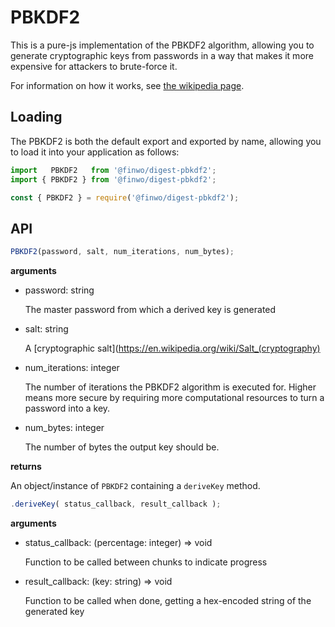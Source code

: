 PBKDF2
======

This is a pure-js implementation of the PBKDF2 algorithm, allowing you to
generate cryptographic keys from passwords in a way that makes it more
expensive for attackers to brute-force it.

For information on how it works, see
[the wikipedia page](https://en.wikipedia.org/wiki/PBKDF2).

Loading
-------

The PBKDF2 is both the default export and exported by name, allowing you to
load it into your application as follows:

```js
import   PBKDF2   from '@finwo/digest-pbkdf2';
import { PBKDF2 } from '@finwo/digest-pbkdf2';

const { PBKDF2 } = require('@finwo/digest-pbkdf2');
```

API
---

```js
PBKDF2(password, salt, num_iterations, num_bytes);
```

**arguments**

- password: string

  The master password from which a derived key is generated

- salt: string

  A [cryptographic salt](https://en.wikipedia.org/wiki/Salt_(cryptography)

- num_iterations: integer

  The number of iterations the PBKDF2 algorithm is executed for. Higher means
  more secure by requiring more computational resources to turn a password into
  a key.

- num_bytes: integer

  The number of bytes the output key should be.

**returns**

An object/instance of `PBKDF2` containing a `deriveKey` method.

```js
.deriveKey( status_callback, result_callback );
```

**arguments**

- status_callback: (percentage: integer) => void

  Function to be called between chunks to indicate progress

- result_callback: (key: string) => void

  Function to be called when done, getting a hex-encoded string of the generated
  key
